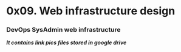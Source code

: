 # 0x09. Web infrastructure design
### DevOps SysAdmin web infrastructure

___It contains link pics files stored in google drive___
